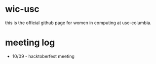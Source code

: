 # wic-usc

this is the official github page for women in computing at usc-columbia.

# meeting log
* 10/09 - hacktoberfest meeting
